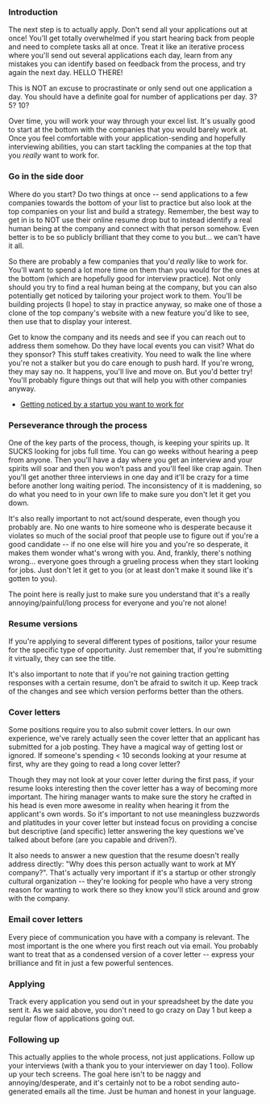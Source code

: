 ### Introduction

The next step is to actually apply. Don't send all your applications out at once! You'll get totally overwhelmed if you start hearing back from people and need to complete tasks all at once. Treat it like an iterative process where you'll send out several applications each day, learn from any mistakes you can identify based on feedback from the process, and try again the next day. HELLO THERE!

<div class="lesson-note" markdown="1">

This is NOT an excuse to procrastinate or only send out one application a day. You should have a definite goal for number of applications per day. 3? 5? 10?

</div>

Over time, you will work your way through your excel list. It's usually good to start at the bottom with the companies that you would barely work at. Once you feel comfortable with your application-sending and hopefully interviewing abilities, you can start tackling the companies at the top that you _really_ want to work for.

### Go in the side door

Where do you start? Do two things at once -- send applications to a few companies towards the bottom of your list to practice but also look at the top companies on your list and build a strategy. Remember, the best way to get in is to NOT use their online resume drop but to instead identify a real human being at the company and connect with that person somehow. Even better is to be so publicly brilliant that they come to you but... we can't have it all.

So there are probably a few companies that you'd _really_ like to work for. You'll want to spend a lot more time on them than you would for the ones at the bottom (which are hopefully good for interview practice). Not only should you try to find a real human being at the company, but you can also potentially get noticed by tailoring your project work to them. You'll be building projects (I hope) to stay in practice anyway, so make one of those a clone of the top company's website with a new feature you'd like to see, then use that to display your interest.

Get to know the company and its needs and see if you can reach out to address them somehow. Do they have local events you can visit? What do they sponsor? This stuff takes creativity. You need to walk the line where you're not a stalker but you do care enough to push hard. If you're wrong, they may say no. It happens, you'll live and move on. But you'd better try! You'll probably figure things out that will help you with other companies anyway.

- [Getting noticed by a startup you want to work for](http://www.thedailymuse.com/job-search/want-to-work-for-a-start-up-heres-how-to-get-noticed/)

### Perseverance through the process

One of the key parts of the process, though, is keeping your spirits up. It SUCKS looking for jobs full time. You can go weeks without hearing a peep from anyone. Then you'll have a day where you get an interview and your spirits will soar and then you won't pass and you'll feel like crap again. Then you'll get another three interviews in one day and it'll be crazy for a time before another long waiting period. The inconsistency of it is maddening, so do what you need to in your own life to make sure you don't let it get you down.

It's also really important to not act/sound desperate, even though you probably are. No one wants to hire someone who is desperate because it violates so much of the social proof that people use to figure out if you're a good candidate -- if no one else will hire you and you're so desperate, it makes them wonder what's wrong with you. And, frankly, there's nothing wrong... everyone goes through a grueling process when they start looking for jobs. Just don't let it get to you (or at least don't make it sound like it's gotten to you).

The point here is really just to make sure you understand that it's a really annoying/painful/long process for everyone and you're not alone!

### Resume versions

If you're applying to several different types of positions, tailor your resume for the specific type of opportunity. Just remember that, if you're submitting it virtually, they can see the title.

It's also important to note that if you're not gaining traction getting responses with a certain resume, don't be afraid to switch it up. Keep track of the changes and see which version performs better than the others.

### Cover letters

Some positions require you to also submit cover letters. In our own experience, we've rarely actually seen the cover letter that an applicant has submitted for a job posting. They have a magical way of getting lost or ignored. If someone's spending < 10 seconds looking at your resume at first, why are they going to read a long cover letter?

Though they may not look at your cover letter during the first pass, if your resume looks interesting then the cover letter has a way of becoming more important. The hiring manager wants to make sure the story he crafted in his head is even more awesome in reality when hearing it from the applicant's own words. So it's important to not use meaningless buzzwords and platitudes in your cover letter but instead focus on providing a concise but descriptive (and specific) letter answering the key questions we've talked about before (are you capable and driven?).

It also needs to answer a new question that the resume doesn't really address directly: "Why does this person actually want to work at MY company?". That's actually very important if it's a startup or other strongly cultural organization -- they're looking for people who have a very strong reason for wanting to work there so they know you'll stick around and grow with the company.

### Email cover letters

Every piece of communication you have with a company is relevant. The most important is the one where you first reach out via email. You probably want to treat that as a condensed version of a cover letter -- express your brilliance and fit in just a few powerful sentences.

### Applying

Track every application you send out in your spreadsheet by the date you sent it. As we said above, you don't need to go crazy on Day 1 but keep a regular flow of applications going out.

### Following up

This actually applies to the whole process, not just applications. Follow up your interviews (with a thank you to your interviewer on day 1 too). Follow up your tech screens. The goal here isn't to be naggy and annoying/desperate, and it's certainly not to be a robot sending auto-generated emails all the time. Just be human and honest in your language.
